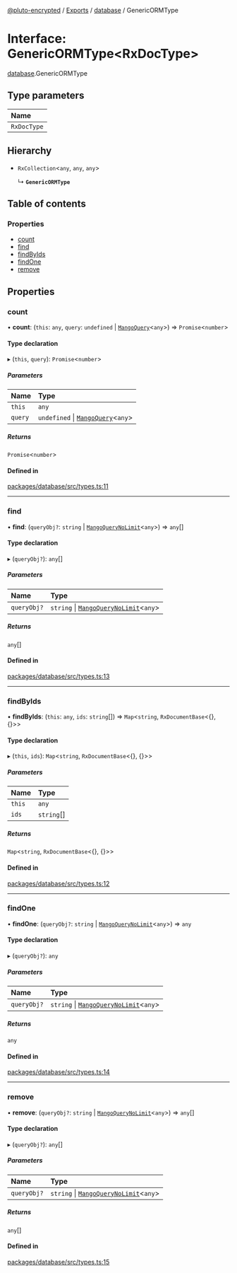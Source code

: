 [@pluto-encrypted](../README.md) / [Exports](../modules.md) / [database](../modules/database.md) / GenericORMType

# Interface: GenericORMType\<RxDocType\>

[database](../modules/database.md).GenericORMType

## Type parameters

| Name |
| :------ |
| `RxDocType` |

## Hierarchy

- `RxCollection`\<`any`, `any`, `any`\>

  ↳ **`GenericORMType`**

## Table of contents

### Properties

- [count](database.GenericORMType.md#count)
- [find](database.GenericORMType.md#find)
- [findByIds](database.GenericORMType.md#findbyids)
- [findOne](database.GenericORMType.md#findone)
- [remove](database.GenericORMType.md#remove)

## Properties

### count

• **count**: (`this`: `any`, `query`: `undefined` \| [`MangoQuery`](../modules/leveldb.md#mangoquery)\<`any`\>) => `Promise`\<`number`\>

#### Type declaration

▸ (`this`, `query`): `Promise`\<`number`\>

##### Parameters

| Name | Type |
| :------ | :------ |
| `this` | `any` |
| `query` | `undefined` \| [`MangoQuery`](../modules/leveldb.md#mangoquery)\<`any`\> |

##### Returns

`Promise`\<`number`\>

#### Defined in

[packages/database/src/types.ts:11](https://github.com/atala-community-projects/pluto-encrypted/blob/771b3b2/packages/database/src/types.ts#L11)

___

### find

• **find**: (`queryObj?`: `string` \| [`MangoQueryNoLimit`](../modules/leveldb.md#mangoquerynolimit)\<`any`\>) => `any`[]

#### Type declaration

▸ (`queryObj?`): `any`[]

##### Parameters

| Name | Type |
| :------ | :------ |
| `queryObj?` | `string` \| [`MangoQueryNoLimit`](../modules/leveldb.md#mangoquerynolimit)\<`any`\> |

##### Returns

`any`[]

#### Defined in

[packages/database/src/types.ts:13](https://github.com/atala-community-projects/pluto-encrypted/blob/771b3b2/packages/database/src/types.ts#L13)

___

### findByIds

• **findByIds**: (`this`: `any`, `ids`: `string`[]) => `Map`\<`string`, `RxDocumentBase`\<{}, {}\>\>

#### Type declaration

▸ (`this`, `ids`): `Map`\<`string`, `RxDocumentBase`\<{}, {}\>\>

##### Parameters

| Name | Type |
| :------ | :------ |
| `this` | `any` |
| `ids` | `string`[] |

##### Returns

`Map`\<`string`, `RxDocumentBase`\<{}, {}\>\>

#### Defined in

[packages/database/src/types.ts:12](https://github.com/atala-community-projects/pluto-encrypted/blob/771b3b2/packages/database/src/types.ts#L12)

___

### findOne

• **findOne**: (`queryObj?`: `string` \| [`MangoQueryNoLimit`](../modules/leveldb.md#mangoquerynolimit)\<`any`\>) => `any`

#### Type declaration

▸ (`queryObj?`): `any`

##### Parameters

| Name | Type |
| :------ | :------ |
| `queryObj?` | `string` \| [`MangoQueryNoLimit`](../modules/leveldb.md#mangoquerynolimit)\<`any`\> |

##### Returns

`any`

#### Defined in

[packages/database/src/types.ts:14](https://github.com/atala-community-projects/pluto-encrypted/blob/771b3b2/packages/database/src/types.ts#L14)

___

### remove

• **remove**: (`queryObj?`: `string` \| [`MangoQueryNoLimit`](../modules/leveldb.md#mangoquerynolimit)\<`any`\>) => `any`[]

#### Type declaration

▸ (`queryObj?`): `any`[]

##### Parameters

| Name | Type |
| :------ | :------ |
| `queryObj?` | `string` \| [`MangoQueryNoLimit`](../modules/leveldb.md#mangoquerynolimit)\<`any`\> |

##### Returns

`any`[]

#### Defined in

[packages/database/src/types.ts:15](https://github.com/atala-community-projects/pluto-encrypted/blob/771b3b2/packages/database/src/types.ts#L15)
